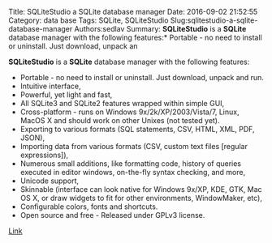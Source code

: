 Title: SQLiteStudio a SQLite database manager
Date: 2016-09-02 21:52:55
Category: data base
Tags: SQLite, SQLiteStudio
Slug:sqlitestudio-a-sqlite-database-manager
Authors:sedlav
Summary: **SQLiteStudio** is a **SQLite** database manager with the following features:* Portable - no need to install or uninstall. Just download, unpack an

**SQLiteStudio** is a **SQLite** database manager with the following features:

* Portable - no need to install or uninstall. Just download, unpack and run.
* Intuitive interface,
* Powerful, yet light and fast,
* All SQLite3 and SQLite2 features wrapped within simple GUI,
* Cross-platform - runs on Windows 9x/2k/XP/2003/Vista/7, Linux, MacOS X and should work on other Unixes (not tested yet).
* Exporting to various formats (SQL statements, CSV, HTML, XML, PDF, JSON),
* Importing data from various formats (CSV, custom text files [regular expressions]),
* Numerous small additions, like formatting code, history of queries executed in editor windows, on-the-fly syntax checking, and more,
* Unicode support,
* Skinnable (interface can look native for Windows 9x/XP, KDE, GTK, Mac OS X, or draw widgets to fit for other environments, WindowMaker, etc),
* Configurable colors, fonts and shortcuts.
* Open source and free - Released under GPLv3 license.

[Link](http://sqlitestudio.pl/)
